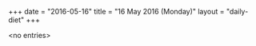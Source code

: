 +++
date = "2016-05-16"
title = "16 May 2016 (Monday)"
layout = "daily-diet"
+++

<p>&lt;no entries&gt;</p>